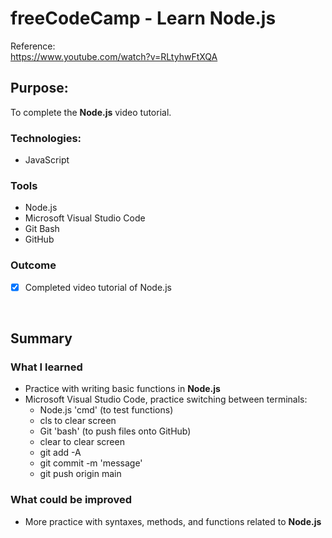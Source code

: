 # freeCodeCamp - Learn Node.js 

Reference:
<br/>
https://www.youtube.com/watch?v=RLtyhwFtXQA


## Purpose: 
To complete the **Node.js** video tutorial. 


### Technologies: 
* JavaScript

### Tools
* Node.js
* Microsoft Visual Studio Code
* Git Bash
* GitHub


### Outcome
* [x] Completed video tutorial of Node.js 

<br />


## Summary

### What I learned
* Practice with writing basic functions in **Node.js**
* Microsoft Visual Studio Code, practice switching between terminals: 
  * Node.js 'cmd' (to test functions)
   * cls to clear screen
  * Git 'bash' (to push files onto GitHub) 
   * clear to clear screen
   * git add -A
   * git commit -m 'message'
   * git push origin main 


### What could be improved
* More practice with syntaxes, methods, and functions related to **Node.js** 



